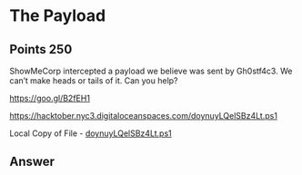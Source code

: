 # The Payload

## Points 250

ShowMeCorp intercepted a payload we believe was sent by Gh0stf4c3. We can’t make heads or tails of it. Can you help?

https://goo.gl/B2fEH1

https://hacktober.nyc3.digitaloceanspaces.com/doynuyLQelSBz4Lt.ps1

Local Copy of File - [doynuyLQelSBz4Lt.ps1](files/doynuyLQelSBz4Lt.ps1)

## Answer